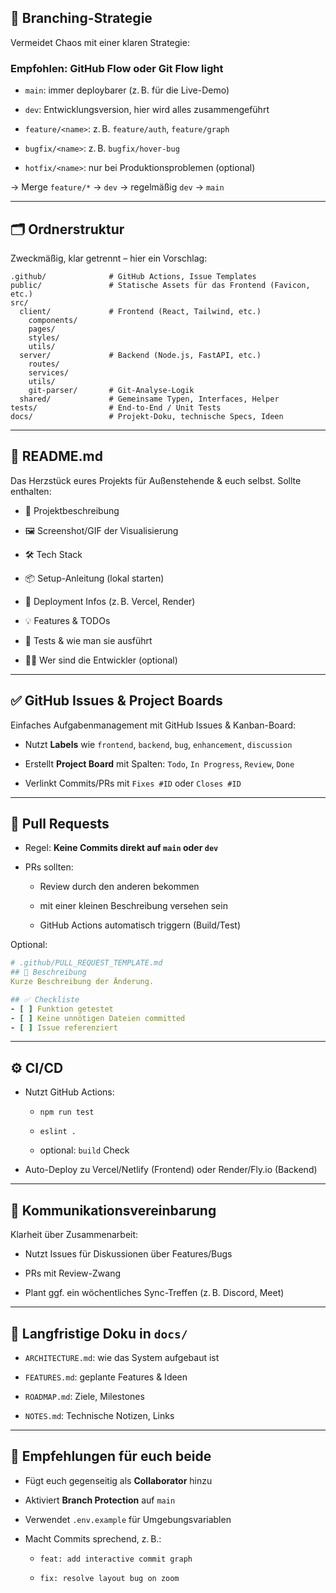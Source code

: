 ## 🔁 **Branching-Strategie**

Vermeidet Chaos mit einer klaren Strategie:

### **Empfohlen: GitHub Flow oder Git Flow light**

- `main`: immer deploybarer (z. B. für die Live-Demo)

- `dev`: Entwicklungsversion, hier wird alles zusammengeführt

- `feature/<name>`: z. B. `feature/auth`, `feature/graph`

- `bugfix/<name>`: z. B. `bugfix/hover-bug`

- `hotfix/<name>`: nur bei Produktionsproblemen (optional)

→ Merge `feature/*` → `dev` → regelmäßig `dev` → `main`

---

## 🗂️ **Ordnerstruktur**

Zweckmäßig, klar getrennt – hier ein Vorschlag:

```
.github/              # GitHub Actions, Issue Templates
public/               # Statische Assets für das Frontend (Favicon, etc.)
src/
  client/             # Frontend (React, Tailwind, etc.)
    components/
    pages/
    styles/
    utils/
  server/             # Backend (Node.js, FastAPI, etc.)
    routes/
    services/
    utils/
    git-parser/       # Git-Analyse-Logik
  shared/             # Gemeinsame Typen, Interfaces, Helper
tests/                # End-to-End / Unit Tests
docs/                 # Projekt-Doku, technische Specs, Ideen

```

---

## 📝 **README.md**

Das Herzstück eures Projekts für Außenstehende & euch selbst. Sollte enthalten:

- 🚀 Projektbeschreibung

- 🖼️ Screenshot/GIF der Visualisierung

- 🛠️ Tech Stack

- 📦 Setup-Anleitung (lokal starten)

- 🔧 Deployment Infos (z. B. Vercel, Render)

- 💡 Features & TODOs

- 🧪 Tests & wie man sie ausführt

- 🧍‍♂️ Wer sind die Entwickler (optional)

---

## ✅ **GitHub Issues & Project Boards**

Einfaches Aufgabenmanagement mit GitHub Issues & Kanban-Board:

- Nutzt **Labels** wie `frontend`, `backend`, `bug`, `enhancement`, `discussion`

- Erstellt **Project Board** mit Spalten: `Todo`, `In Progress`, `Review`, `Done`

- Verlinkt Commits/PRs mit `Fixes #ID` oder `Closes #ID`

---

## 🔄 **Pull Requests**

- Regel: **Keine Commits direkt auf `main` oder `dev`**

- PRs sollten:

  - Review durch den anderen bekommen

  - mit einer kleinen Beschreibung versehen sein

  - GitHub Actions automatisch triggern (Build/Test)

Optional:

```yaml
# .github/PULL_REQUEST_TEMPLATE.md
## 🧾 Beschreibung
Kurze Beschreibung der Änderung.

## ✅ Checkliste
- [ ] Funktion getestet
- [ ] Keine unnötigen Dateien committed
- [ ] Issue referenziert

```

---

## ⚙️ **CI/CD**

- Nutzt GitHub Actions:

  - `npm run test`

  - `eslint .`

  - optional: `build` Check

- Auto-Deploy zu Vercel/Netlify (Frontend) oder Render/Fly.io (Backend)

---

## 👥 **Kommunikationsvereinbarung**

Klarheit über Zusammenarbeit:

- Nutzt Issues für Diskussionen über Features/Bugs

- PRs mit Review-Zwang

- Plant ggf. ein wöchentliches Sync-Treffen (z. B. Discord, Meet)

---

## 📘 **Langfristige Doku in `docs/`**

- `ARCHITECTURE.md`: wie das System aufgebaut ist

- `FEATURES.md`: geplante Features & Ideen

- `ROADMAP.md`: Ziele, Milestones

- `NOTES.md`: Technische Notizen, Links

---

## 🧠 Empfehlungen für euch beide

- Fügt euch gegenseitig als **Collaborator** hinzu

- Aktiviert **Branch Protection** auf `main`

- Verwendet `.env.example` für Umgebungsvariablen

- Macht Commits sprechend, z. B.:

  - `feat: add interactive commit graph`

  - `fix: resolve layout bug on zoom`
